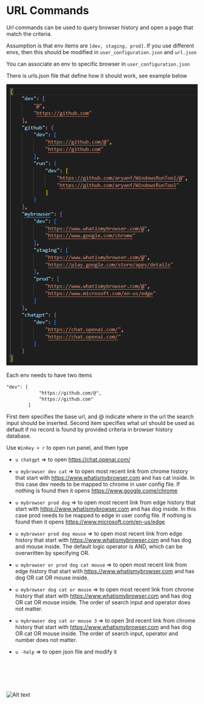 # URL Commands

Url commands can be used to query browser history and open a page that match the criteria.


Assumption is that env items are `[dev, staging, prod]`. If you use different envs, then this should be modified in `user_configuration.json` and `url.json`

You can associate an env to specific browser in `user_configuration.json`

There is urls.json file that define how it should work, see example below

![Alt text](../images/urls_examples.png)


Each env needs to have two items
```
"dev": [
            "https://github.com/@",
            "https://github.com"
        ]
```
First item specifies the base url, and @ indicate where in the url the search input should be inserted.
Second item specifies what url should be used as default if no record is found by provided criteria in browser history database.

Use `WinKey + r` to open run panel, and then type

- `u chatgpt` => to open https://chat.openai.com/
- `u mybrowser dev cat` => to open most recent link from chrome history that start with https://www.whatismybrowser.com and has cat inside. In this case dev needs to be mapped to chrome in user config file. If nothing is found then it opens https://www.google.come/chrome
- `u mybrowser prod dog` => to open most recent link from edge history that start with https://www.whatismybrowser.com and has dog inside. In this case prod needs to be mapped to edge in user config file. If nothing is found then it opens https://www.microsoft.com/en-us/edge
- `u mybrowser prod dog mouse` => to open most recent link from edge history that start with https://www.whatismybrowser.com and has dog and mouse inside. The default logic operator is AND, which can be overwritten by specifying OR.
- `u mybrowser or prod dog cat mouse` => to open most recent link from edge history that start with https://www.whatismybrowser.com and has dog OR cat OR mouse inside.
- `u mybrowser dog cat or mouse` => to open most recent link from chrome history that start with https://www.whatismybrowser.com and has dog OR cat OR mouse inside. The order of search input and operator does not matter.
- `u mybrowser dog cat or mouse 3` => to open 3rd recent link from chrome history that start with https://www.whatismybrowser.com and has dog OR cat OR mouse inside. The order of search input, operator and number does not matter.


- `u -help` => to open json file and modify it

<br/><br/>
<br/><br/>

![Alt text](/images/url_case_1.gif)

